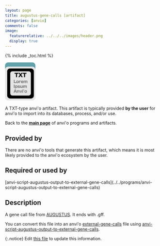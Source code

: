 ```yaml
---
layout: page
title: augustus-gene-calls [artifact]
categories: [anvio]
comments: false
image:
  featurerelative: ../../../images/header.png
  display: true
---
```



{% include _toc.html %}


<img src="../../images/icons/TXT.png" alt="TXT" style="width:100px; border:none" />

A TXT-type anvi'o artifact. This artifact is typically provided **by the user** for anvi'o to import into its databases, process, and/or use.

Back to the **[main page](../../)** of anvi'o programs and artifacts.

## Provided by


There are no anvi'o tools that generate this artifact, which means it is most likely provided to the anvi'o ecosystem by the user.


## Required or used by


<p style="text-align: left" markdown="1"><span class="artifact-r">[anvi-script-augustus-output-to-external-gene-calls](../../programs/anvi-script-augustus-output-to-external-gene-calls)</span></p>


## Description

A gene call file from [AUGUSTUS](http://bioinf.uni-greifswald.de/augustus/). It ends with .gff. 

You can convert this file into an anvi'o <span class="artifact-n">[external-gene-calls](/software/anvio/help/artifacts/external-gene-calls)</span> file using <span class="artifact-n">[anvi-script-augustus-output-to-external-gene-calls](/software/anvio/help/programs/anvi-script-augustus-output-to-external-gene-calls)</span>. 


{:.notice}
Edit [this file](https://github.com/merenlab/anvio/tree/master/anvio/docs/artifacts/augustus-gene-calls.md) to update this information.

